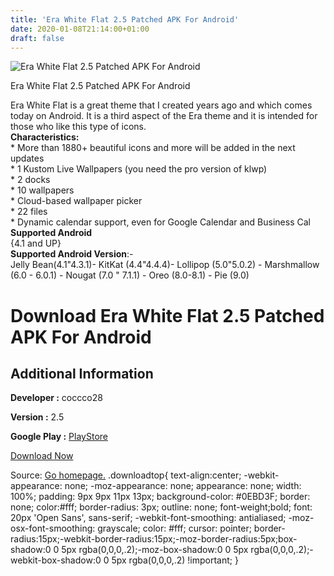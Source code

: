 ```yaml
---
title: 'Era White Flat 2.5 Patched APK For Android'
date: 2020-01-08T21:14:00+01:00
draft: false
---
```


![Era White Flat 2.5 Patched APK For Android](https://i0.wp.com/apkhome.net/wp-content/uploads/2020/01/Era-White-Flat-2.5-Patched.png "Era White Flat 2.5 Patched APK For Android")

  

Era White Flat 2.5 Patched APK For Android

Era White Flat is a great theme that I created years ago and which comes today on Android. It is a third aspect of the Era theme and it is intended for those who like this type of icons.  
**Characteristics:**  
\* More than 1880+ beautiful icons and more will be added in the next updates  
\* 1 Kustom Live Wallpapers (you need the pro version of klwp)  
\* 2 docks  
\* 10 wallpapers  
\* Cloud-based wallpaper picker  
\* 22 files  
\* Dynamic calendar support, even for Google Calendar and Business Cal  
**Supported Android**  
{4.1 and UP}  
**Supported Android Version**:-  
Jelly Bean(4.1"4.3.1)- KitKat (4.4"4.4.4)- Lollipop (5.0"5.0.2) - Marshmallow (6.0 - 6.0.1) - Nougat (7.0 " 7.1.1) - Oreo (8.0-8.1) - Pie (9.0)

Download Era White Flat 2.5 Patched APK For Android
===================================================

Additional Information
----------------------

**Developer :** coccco28

**Version :** 2.5

**Google Play :** [PlayStore](https://play.google.com/store/apps/details?id=com.coccco28.erawhiteflat)

  

[Download Now](https://store4app.co/post/era-white-flat-2-5-patched-apk-for-android_1578501575)

  
Source: [Go homepage.](https://store4app.co/post/era-white-flat-2-5-patched-apk-for-android_1578501575) .downloadtop{ text-align:center; -webkit-appearance: none; -moz-appearance: none; appearance: none; width: 100%; padding: 9px 9px 11px 13px; background-color: #0EBD3F; border: none; color:#fff; border-radius: 3px; outline: none; font-weight;bold; font: 20px 'Open Sans', sans-serif; -webkit-font-smoothing: antialiased; -moz-osx-font-smoothing: grayscale; color: #fff; cursor: pointer; border-radius:15px;-webkit-border-radius:15px;-moz-border-radius:5px;box-shadow:0 0 5px rgba(0,0,0,.2);-moz-box-shadow:0 0 5px rgba(0,0,0,.2);-webkit-box-shadow:0 0 5px rgba(0,0,0,.2) !important; }